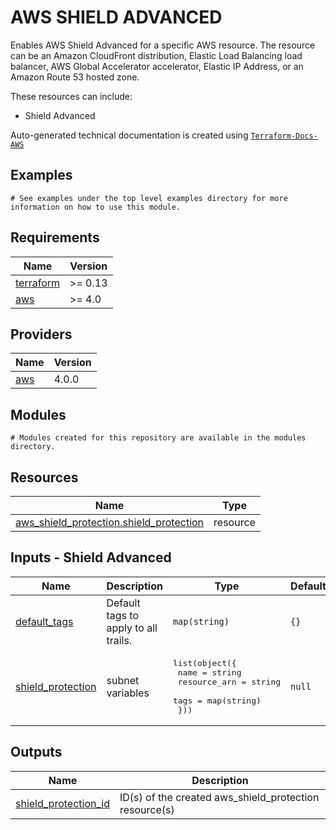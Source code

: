 # AWS SHIELD ADVANCED

Enables AWS Shield Advanced for a specific AWS resource. The resource can be an Amazon CloudFront distribution, Elastic Load Balancing load balancer, AWS Global Accelerator accelerator, Elastic IP Address, or an Amazon Route 53 hosted zone.

These resources can include:

- Shield Advanced

<!-- BEGINNING OF PRE-COMMIT-TERRAFORM DOCS HOOK -->

Auto-generated technical documentation is created using [`Terraform-Docs-AWS`](https://registry.terraform.io/providers/hashicorp/aws/latest/docs)
## Examples

```hcl
# See examples under the top level examples directory for more information on how to use this module.
```

## Requirements

| Name | Version |
|------|---------|
| <a name="requirement_terraform"></a> [terraform](#requirement\_terraform) | >= 0.13 |
| <a name="requirement_aws"></a> [aws](#requirement\_aws) | >= 4.0 |

## Providers

| Name | Version |
|------|---------|
| <a name="provider_aws"></a> [aws](#provider\_aws) | 4.0.0 |

## Modules

```hcl
# Modules created for this repository are available in the modules directory.
```

## Resources

| Name | Type |
|------|------|
| [aws_shield_protection.shield_protection](https://registry.terraform.io/providers/hashicorp/aws/latest/docs/resources/shield_protection) | resource |

## Inputs - Shield Advanced

| Name | Description | Type | Default | Required |
|------|-------------|------|---------|:--------:|
| <a name="input_default_tags"></a> [default\_tags](#input\_default\_tags) | Default tags to apply to all trails. | `map(string)` | `{}` | no |
| <a name="input_shield_protection"></a> [shield\_protection](#input\_shield\_protection) | subnet variables | <pre>list(object({<br>    name         = string<br>    resource_arn = string<br>    tags         = map(string)<br>  }))</pre> | `null` | no |

## Outputs

| Name | Description |
|------|-------------|
| <a name="output_shield_protection_id"></a> [shield\_protection\_id](#output\_shield\_protection\_id) | ID(s) of the created aws\_shield\_protection resource(s) |


<!-- END OF PRE-COMMIT-TERRAFORM DOCS HOOK -->